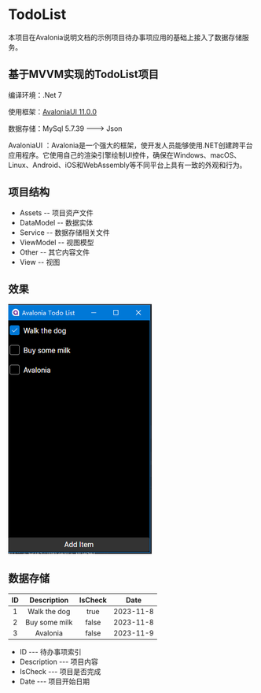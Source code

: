 # TodoList

本项目在Avalonia说明文档的示例项目待办事项应用的基础上接入了数据存储服务。

## 基于MVVM实现的TodoList项目 

编译环境：.Net 7

使用框架：[AvaloniaUI 11.0.0](https://docs.avaloniaui.net/zh-Hans/docs/next/welcome) 

数据存储：MySql 5.7.39 ---> Json

AvaloniaUI ：Avalonia是一个强大的框架，使开发人员能够使用.NET创建跨平台应用程序。它使用自己的渲染引擎绘制UI控件，确保在Windows、macOS、Linux、Android、iOS和WebAssembly等不同平台上具有一致的外观和行为。

## 项目结构
* Assets -- 项目资产文件
* DataModel -- 数据实体
* Service -- 数据存储相关文件
* ViewModel -- 视图模型
* Other -- 其它内容文件
* View -- 视图


## 效果
![image-应用程序截图](https://github.com/Lemo1925/TodoList/blob/master/Other/image-20231118223111.png)

## 数据存储

|  ID  |  Description  | IsCheck |   Date    |
| :--: | :-----------: | :-----: | :-------: |
|  1   | Walk the dog  |  true   | 2023-11-8 |
|  2   | Buy some milk |  false  | 2023-11-8 |
|  3   |   Avalonia    |  false  | 2023-11-9 |



* ID --- 待办事项索引
* Description --- 项目内容
* IsCheck --- 项目是否完成
* Date --- 项目开始日期 